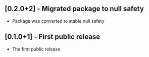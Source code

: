 ## [0.2.0+2] - Migrated package to null safety

* Package was converted to stable null safety 
## [0.1.0+1] - First public release

* The first public release
